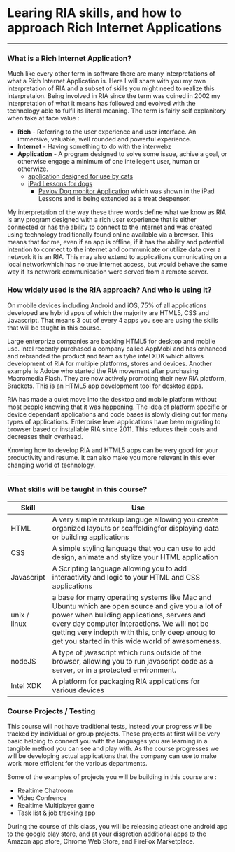Learing RIA skills, and how to approach Rich Internet Applications
===
---
### What is a Rich Internet Application?  

Much like every other term in software there are many interpretations of what a Rich Internet Application is. Here I will share with you my own interpretation of RIA and a subset of skills you might need to realize this interpretaion. Being involved in RIA since the term was coined in 2002 my interpretation of what it means has followed and evolved with the technology able to fulfil its literal meaning. The term is fairly self explanitory when take at face value :

* **Rich** - Referring to the user experience and user interface. An immersive, valuable, well rounded and powerful experience.
* **Internet** - Having something to do with the interwebz
* **Application** - A program designed to solve some issue, achive a goal, or otherwise engage a minimum of one intellegent user, human or otherwize. 
	* [application designed for use by cats](http://www.youtube.com/watch?v=wUOkde_lsLY&feature=share&list=PLE4F5B869AAA90D0B&index=1)
	* [iPad Lessons for dogs](http://www.schoolforthedogs.com/2013/08/12/ipad-lessons-for-dogs-in-nyc-45024/)
		* [Pavlov Dog monitor Application](http://pavlovdogmonitor.com/pavlov-app/) which was shown in the iPad Lessons and is being extended as a treat despensor.

My interpretation of the way these three words define what we know as RIA is any program designed with a rich user experience that is either connected or has the ability to connect to the internet and was created using technology traditionally found online available via a browser. This means that for me, even if an app is offline, if it has the ability and potential intention to connect to the internet and communicate or utilize data over a network it is an RIA. This may also extend to applications comunicating on a local networkwhich has no true internet access, but would behave the same way if its netwrork communication were served from a remote server.

### How widely used is the RIA approach? And who is using it?
On mobile devices including Android and iOS, 75% of all applications developed are hybrid apps of which the majority are HTML5, CSS and Javascript. That means 3 out of every 4 apps you see are using the skills that will be taught in this course.

Large enterprize companies are backing HTML5 for desktop and mobile use. Intel recently purchased a company called AppMobi and has enhanced and rebranded the product and team as tyhe intel XDK which allows development of RIA for multiple platforms, stores and devices. Another example is Adobe who started the RIA movement after purchasing Macromedia Flash. They are now actively promoting their new RIA platform, Brackets. This is an HTML5 app development tool for desktop apps.

RIA has made a quiet move into the desktop and mobile platform without most people knowing that it was happening. The idea of platform specific or device dependant applications and code bases is slowly dieing out for many types of applications. Enterprise level applications have been migrating to browser based or installable RIA since 2011. This reduces their costs and decreases their overhead.

Knowing how to develop RIA and HTML5 apps can be very good for your productivity and resume. It can also make you more relevant in this ever changing world of technology.

---

### What skills will be taught in this course?

| Skill      | Use |
|------------|-----|
| HTML       | A very simple markup languge allowing you create organized layouts or scaffoldingfor displaying data or building applications |
| CSS        | A simple styling language that you can use to add design, animate and stylize your HTML application |
| Javascript | A Scripting language allowing you to add interactivity and logic to your HTML and CSS applications |
|unix / linux| a base for many operating systems like Mac and Ubuntu which are open source and give you a lot of power when building applications, servers and every day computer interactions. We will not be getting very indepth with this, only deep enoug to get you started in this wide world of awesomeness. |
| nodeJS     | A type of javascript which runs outside of the browser, allowing you to run javascript code as a server, or in a protected environment. |
| Intel XDK  | A platform for packaging RIA applications for various devices |

### Course Projects / Testing
This course will not have traditional tests, instead your progress will be tracked by individual or group projects. These projects at first will be very basic helping to connect you with the languages you are learning in a tangible method you can see and play with. As the course progresses we will be developing actual applications that the company can use to make work more efficient for the various departments.

Some of the examples of projects you will be building in this course are :

* Realtime Chatroom
* Video Confrence
* Realtime Multiplayer game
* Task list & job tracking app

During the course of this class, you will be releasing atleast one android app to the google play store, and at your disgretion additional apps to the Amazon app store, Chrome Web Store, and FireFox Marketplace.
